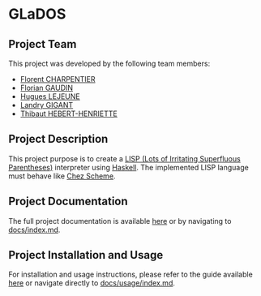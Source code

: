 # GLaDOS

## Project Team

This project was developed by the following team members:
- [Florent CHARPENTIER](https://github.com/C0Florent)
- [Florian GAUDIN](https://github.com/flobath)
- [Hugues LEJEUNE](https://github.com/HuguesLej)
- [Landry GIGANT](https://github.com/landryarki)
- [Thibaut HEBERT-HENRIETTE](https://github.com/ThibautHH)

## Project Description

This project purpose is to create a [LISP (Lots of Irritating Superfluous Parentheses)](https://en.wikipedia.org/wiki/Lisp_(programming_language)) interpreter using [Haskell](https://www.haskell.org/).
The implemented LISP language must behave like [Chez Scheme](https://github.com/cisco/ChezScheme/).

## Project Documentation

The full project documentation is available [here](docs/index.md) or by navigating to [docs/index.md](docs/index.md).

## Project Installation and Usage

For installation and usage instructions, please refer to the guide available [here](docs/usage/index.md) or navigate directly to [docs/usage/index.md](docs/usage/index.md).
